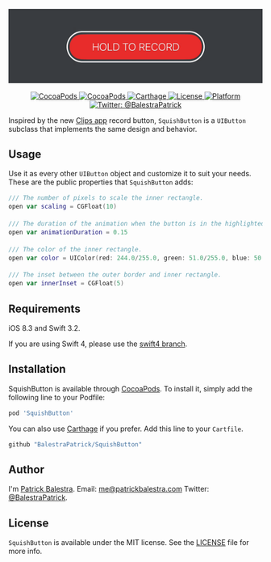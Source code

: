 <p align="center">
    <img src="demo.gif" width="650" max-width="50%" />
</p>

<p align="center">
    <a href="https://travis-ci.org/BalestraPatrick/SquishButton">
        <img src="http://img.shields.io/travis/BalestraPatrick/SquishButton.svg?style=flat" alt="CocoaPods" />
    </a>
    <a href="https://cocoapods.org/pods/SquishButton">
        <img src="https://img.shields.io/cocoapods/v/SquishButton.svg" alt="CocoaPods" />
    </a>
    <a href="https://github.com/Carthage/Carthage">
        <img src="https://img.shields.io/badge/carthage-compatible-4BC51D.svg?style=flat" alt="Carthage" />
    </a>
    <a href="http://cocoapods.org/pods/SquishButton">
        <img src="https://img.shields.io/cocoapods/l/SquishButton.svg?style=flat" alt="License" />
    </a>
    <a href="http://cocoapods.org/pods/SquishButton">
        <img src="https://img.shields.io/cocoapods/p/SquishButton.svg?style=flat" alt="Platform" />
    </a>
    <a href="https://twitter.com/BalestraPatrick">
        <img src="https://img.shields.io/badge/contact-@BalestraPatrick-yellow.svg?style=flat" alt="Twitter: @BalestraPatrick" />
    </a>
</p>

Inspired by the new [Clips app](http://www.apple.com/lae/clips/) record button, `SquishButton` is a `UIButton` subclass that implements the same design and behavior.

## Usage
Use it as every other `UIButton` object and customize it to suit your needs. These are the public properties that `SquishButton` adds:

```swift
/// The number of pixels to scale the inner rectangle.
open var scaling = CGFloat(10)

/// The duration of the animation when the button is in the highlighted state.
open var animationDuration = 0.15

/// The color of the inner rectangle.
open var color = UIColor(red: 244.0/255.0, green: 51.0/255.0, blue: 50.0/255.0, alpha: 1.0)

/// The inset between the outer border and inner rectangle.
open var innerInset = CGFloat(5)
```

## Requirements
iOS 8.3 and Swift 3.2.

If you are using Swift 4, please use the [swift4 branch](https://github.com/BalestraPatrick/SquishButton/tree/swift4).

## Installation

SquishButton is available through [CocoaPods](http://cocoapods.org). To install
it, simply add the following line to your Podfile:

```ruby
pod 'SquishButton'
```

You can also use [Carthage](https://github.com/Carthage/Carthage) if you prefer. Add this line to your `Cartfile`.

```ruby
github "BalestraPatrick/SquishButton"
```

## Author

I'm [Patrick Balestra](http://www.patrickbalestra.com).
Email: [me@patrickbalestra.com](mailto:me@patrickbalestra.com)
Twitter: [@BalestraPatrick](http://twitter.com/BalestraPatrick).

## License

`SquishButton` is available under the MIT license. See the [LICENSE](LICENSE) file for more info.
